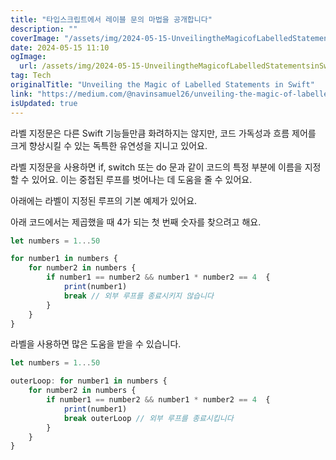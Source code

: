 ```yaml
---
title: "타입스크립트에서 레이블 문의 마법을 공개합니다"
description: ""
coverImage: "/assets/img/2024-05-15-UnveilingtheMagicofLabelledStatementsinSwift_0.png"
date: 2024-05-15 11:10
ogImage: 
  url: /assets/img/2024-05-15-UnveilingtheMagicofLabelledStatementsinSwift_0.png
tag: Tech
originalTitle: "Unveiling the Magic of Labelled Statements in Swift"
link: "https://medium.com/@navinsamuel26/unveiling-the-magic-of-labelled-statements-in-swift-a4adc8873331"
isUpdated: true
---
```





라벨 지정문은 다른 Swift 기능들만큼 화려하지는 않지만, 코드 가독성과 흐름 제어를 크게 향상시킬 수 있는 독특한 유연성을 지니고 있어요.

라벨 지정문을 사용하면 if, switch 또는 do 문과 같이 코드의 특정 부분에 이름을 지정할 수 있어요. 이는 중첩된 루프를 벗어나는 데 도움을 줄 수 있어요.

아래에는 라벨이 지정된 루프의 기본 예제가 있어요.

아래 코드에서는 제곱했을 때 4가 되는 첫 번째 숫자를 찾으려고 해요.



```js
let numbers = 1...50

for number1 in numbers {
    for number2 in numbers {
        if number1 == number2 && number1 * number2 == 4  {
            print(number1)
            break // 외부 루프를 종료시키지 않습니다
        }
    }
}
```

라벨을 사용하면 많은 도움을 받을 수 있습니다.

```js
let numbers = 1...50

outerLoop: for number1 in numbers {
    for number2 in numbers {
        if number1 == number2 && number1 * number2 == 4  {
            print(number1)
            break outerLoop // 외부 루프를 종료시킵니다
        }
    }
}
```